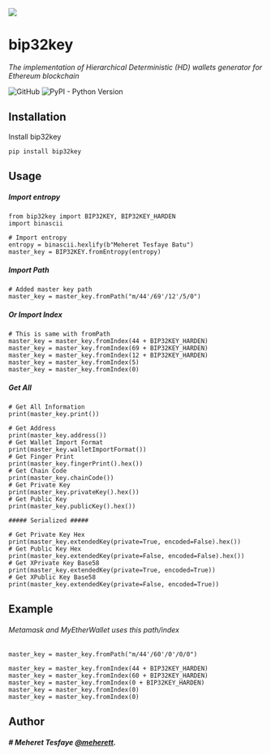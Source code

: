 <p align="start">		
  <img src="file:///home/meheret/PycharmProjects/bip32key/bip32key.png">		
</p>

# bip32key

*The implementation of Hierarchical Deterministic (HD) wallets generator for Ethereum blockchain*

![GitHub](https://img.shields.io/github/license/meherett/bip32key.svg)
![PyPI - Python Version](https://img.shields.io/pypi/pyversions/bip32key.svg)

## Installation

Install bip32key

```
pip install bip32key
```

## Usage

##### Import entropy
```
from bip32key import BIP32KEY, BIP32KEY_HARDEN
import binascii

# Import entropy
entropy = binascii.hexlify(b"Meheret Tesfaye Batu")
master_key = BIP32KEY.fromEntropy(entropy)
```

##### Import Path
```
# Added master key path
master_key = master_key.fromPath("m/44'/69'/12'/5/0")
```

##### Or Import Index 
```
# This is same with fromPath
master_key = master_key.fromIndex(44 + BIP32KEY_HARDEN)
master_key = master_key.fromIndex(69 + BIP32KEY_HARDEN)
master_key = master_key.fromIndex(12 + BIP32KEY_HARDEN)
master_key = master_key.fromIndex(5)
master_key = master_key.fromIndex(0)
```

##### Get All
```
# Get All Information
print(master_key.print())

# Get Address
print(master_key.address())
# Get Wallet Import Format
print(master_key.walletImportFormat())
# Get Finger Print
print(master_key.fingerPrint().hex())
# Get Chain Code
print(master_key.chainCode())
# Get Private Key
print(master_key.privateKey().hex())
# Get Public Key
print(master_key.publicKey().hex())

##### Serialized #####

# Get Private Key Hex
print(master_key.extendedKey(private=True, encoded=False).hex())
# Get Public Key Hex
print(master_key.extendedKey(private=False, encoded=False).hex())
# Get XPrivate Key Base58
print(master_key.extendedKey(private=True, encoded=True))
# Get XPublic Key Base58
print(master_key.extendedKey(private=False, encoded=True))
```

## Example

###### Metamask and MyEtherWallet uses this path/index
```
master_key = master_key.fromPath("m/44'/60'/0'/0/0")
```
```
master_key = master_key.fromIndex(44 + BIP32KEY_HARDEN)
master_key = master_key.fromIndex(60 + BIP32KEY_HARDEN)
master_key = master_key.fromIndex(0 + BIP32KEY_HARDEN)
master_key = master_key.fromIndex(0)
master_key = master_key.fromIndex(0)
```

## Author
##### # Meheret Tesfaye [@meherett](http://github.com/meherett).
